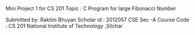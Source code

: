 Mini Project 1 for CS 201
Topic : C Program for large Fibonacci Number

Submitted by:
Raktim Bhuyan
Scholar id : 2012057
CSE Sec -A
Course Code : CS 201
National Institute of Technology ,Silchar
